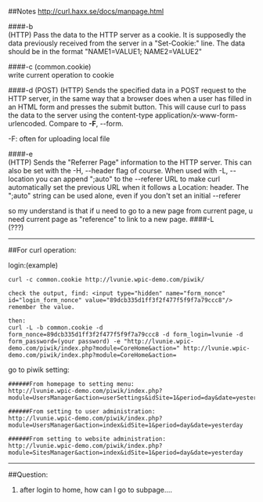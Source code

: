 ##Notes
http://curl.haxx.se/docs/manpage.html


####-b  
(HTTP) Pass the data to the HTTP server as a cookie. It is supposedly 
the data previously received from the server in a "Set-Cookie:" line. 
The data should be in the format "NAME1=VALUE1; NAME2=VALUE2"

####-c (common.cookie)  
write current operation to cookie

####-d  (POST)
(HTTP) Sends the specified data in a POST request to the HTTP server, 
in the same way that a browser does when a user has filled in an HTML 
form and presses the submit button. This will cause curl to pass the 
data to the server using the content-type application/x-www-form-urlencoded. 
Compare to **-F**, --form.

-F: often for uploading local file

####-e  
(HTTP) Sends the "Referrer Page" information to the HTTP server. 
This can also be set with the -H, --header flag of course. When used 
with -L, --location you can append ";auto" to the --referer URL to make 
curl automatically set the previous URL when it follows a Location: header. 
The ";auto" string can be used alone, even if you don't set an initial --referer

so my understand is that if u need to go to a new page from current page, u need 
current page as "reference" to link to a new page.
####-L  
(???)


-------------------------------------------------------------------------------------
##For curl operation:

login:(example)
`````````````````````````````````````````````````````````````````````
curl -c common.cookie http://lvunie.wpic-demo.com/piwik/

check the output, find: <input type="hidden" name="form_nonce" id="login_form_nonce" value="89dcb335d1ff3f2f477f5f9f7a79ccc8"/> remember the value.

then:
curl -L -b common.cookie -d form_nonce=89dcb335d1ff3f2f477f5f9f7a79ccc8 -d form_login=lvunie -d form_password=(your password) -e "http://lvunie.wpic-demo.com/piwik/index.php?module=CoreHome&action=" http://lvunie.wpic-demo.com/piwik/index.php?module=CoreHome&action=
``````````````````````````````````````````````````````````````````````


go to piwik setting:
`````````````````````````````````````````````````````````
######From homepage to setting menu:
http://lvunie.wpic-demo.com/piwik/index.php?module=UsersManager&action=userSettings&idSite=1&period=day&date=yesterday

######From setting to user administration:
http://lvunie.wpic-demo.com/piwik/index.php?module=UsersManager&action=index&idSite=1&period=day&date=yesterday

######From setting to website administration:
http://lvunie.wpic-demo.com/piwik/index.php?module=SitesManager&action=index&idSite=1&period=day&date=yesterday
`````````````````````````````````````````````````````````

-------------------------------------------------------------------------------------------
##Question:

1. after login to home, how can I go to subpage....


